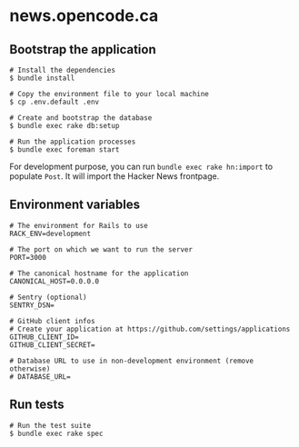# news.opencode.ca

## Bootstrap the application

```
# Install the dependencies
$ bundle install

# Copy the environment file to your local machine
$ cp .env.default .env

# Create and bootstrap the database
$ bundle exec rake db:setup

# Run the application processes
$ bundle exec foreman start
```

For development purpose, you can run `bundle exec rake hn:import` to populate `Post`. It will import the Hacker News frontpage.

## Environment variables

```
# The environment for Rails to use
RACK_ENV=development

# The port on which we want to run the server
PORT=3000

# The canonical hostname for the application
CANONICAL_HOST=0.0.0.0

# Sentry (optional)
SENTRY_DSN=

# GitHub client infos
# Create your application at https://github.com/settings/applications
GITHUB_CLIENT_ID=
GITHUB_CLIENT_SECRET=

# Database URL to use in non-development environment (remove otherwise)
# DATABASE_URL=
```

## Run tests

```
# Run the test suite
$ bundle exec rake spec
```
